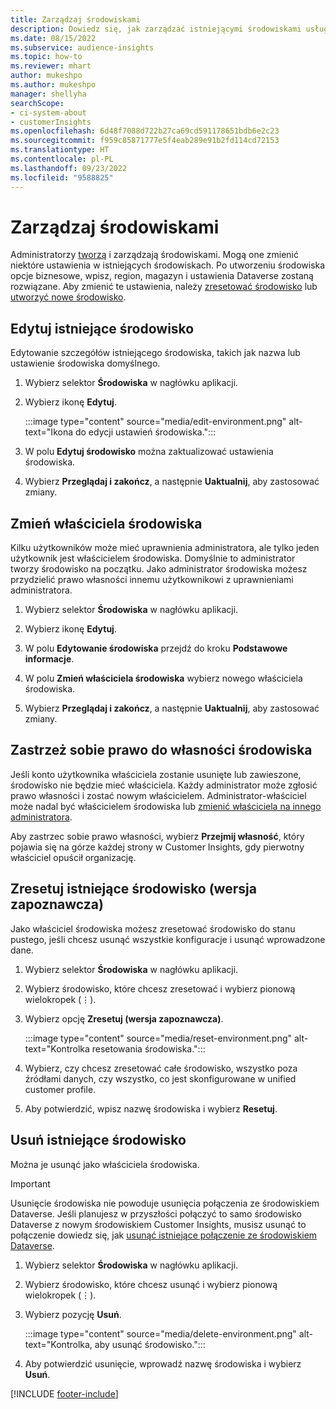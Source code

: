 ```yaml
---
title: Zarządzaj środowiskami
description: Dowiedz się, jak zarządzać istniejącymi środowiskami usługi Customer Insights jako administrator.
ms.date: 08/15/2022
ms.subservice: audience-insights
ms.topic: how-to
ms.reviewer: mhart
author: mukeshpo
ms.author: mukeshpo
manager: shellyha
searchScope:
- ci-system-about
- customerInsights
ms.openlocfilehash: 6d48f7088d722b27ca69cd591178651bdb6e2c23
ms.sourcegitcommit: f959c85871777e5f4eab289e91b2fd114cd72153
ms.translationtype: HT
ms.contentlocale: pl-PL
ms.lasthandoff: 09/23/2022
ms.locfileid: "9588825"
---
```

# <a name="manage-environments"></a>Zarządzaj środowiskami

Administratorzy [tworzą](create-environment.md) i zarządzają środowiskami. Mogą one zmienić niektóre ustawienia w istniejących środowiskach. Po utworzeniu środowiska opcje biznesowe, wpisz, region, magazyn i ustawienia Dataverse zostaną rozwiązane. Aby zmienić te ustawienia, należy [zresetować środowisko](#reset-an-existing-environment-preview) lub [utworzyć nowe środowisko](create-environment.md).

## <a name="edit-an-existing-environment"></a>Edytuj istniejące środowisko

Edytowanie szczegółów istniejącego środowiska, takich jak nazwa lub ustawienie środowiska domyślnego.

1. Wybierz selektor **Środowiska** w nagłówku aplikacji.

1. Wybierz ikonę **Edytuj**.

   :::image type="content" source="media/edit-environment.png" alt-text="Ikona do edycji ustawień środowiska.":::

1. W polu **Edytuj środowisko** można zaktualizować ustawienia środowiska.

1. Wybierz **Przeglądaj i zakończ**, a następnie **Uaktualnij**, aby zastosować zmiany.

## <a name="change-the-owner-of-an-environment"></a>Zmień właściciela środowiska

Kilku użytkowników może mieć uprawnienia administratora, ale tylko jeden użytkownik jest właścicielem środowiska. Domyślnie to administrator tworzy środowisko na początku. Jako administrator środowiska możesz przydzielić prawo własności innemu użytkownikowi z uprawnieniami administratora.

1. Wybierz selektor **Środowiska** w nagłówku aplikacji.

1. Wybierz ikonę **Edytuj**.

1. W polu **Edytowanie środowiska** przejdź do kroku **Podstawowe informacje**.

1. W polu **Zmień właściciela środowiska** wybierz nowego właściciela środowiska.  

1. Wybierz **Przeglądaj i zakończ**, a następnie **Uaktualnij**, aby zastosować zmiany.

## <a name="claim-ownership-of-an-environment"></a>Zastrzeż sobie prawo do własności środowiska

Jeśli konto użytkownika właściciela zostanie usunięte lub zawieszone, środowisko nie będzie mieć właściciela. Każdy administrator może zgłosić prawo własności i zostać nowym właścicielem. Administrator-właściciel może nadal być właścicielem środowiska lub [zmienić właściciela na innego administratora](#change-the-owner-of-an-environment).

Aby zastrzec sobie prawo własności, wybierz **Przejmij własność**, który pojawia się na górze każdej strony w Customer Insights, gdy pierwotny właściciel opuścił organizację.

## <a name="reset-an-existing-environment-preview"></a>Zresetuj istniejące środowisko (wersja zapoznawcza)

Jako właściciel środowiska możesz zresetować środowisko do stanu pustego, jeśli chcesz usunąć wszystkie konfiguracje i usunąć wprowadzone dane.

1. Wybierz selektor **Środowiska** w nagłówku aplikacji.

1. Wybierz środowisko, które chcesz zresetować i wybierz pionową wielokropek (&vellip;).

1. Wybierz opcję **Zresetuj (wersja zapoznawcza)**.

   :::image type="content" source="media/reset-environment.png" alt-text="Kontrolka resetowania środowiska.":::

1. Wybierz, czy chcesz zresetować całe środowisko, wszystko poza źródłami danych, czy wszystko, co jest skonfigurowane w unified customer profile.

1. Aby potwierdzić, wpisz nazwę środowiska i wybierz **Resetuj**.

## <a name="delete-an-existing-environment"></a>Usuń istniejące środowisko

Można je usunąć jako właściciela środowiska.

> [!IMPORTANT]
> Usunięcie środowiska nie powoduje usunięcia połączenia ze środowiskiem Dataverse. Jeśli planujesz w przyszłości połączyć to samo środowisko Dataverse z nowym środowiskiem Customer Insights, musisz usunąć to połączenie dowiedz się, jak [usunąć istniejące połączenie ze środowiskiem Dataverse](customer-insights-dataverse.md#remove-an-existing-connection-to-a-dataverse-environment).

1. Wybierz selektor **Środowiska** w nagłówku aplikacji.

1. Wybierz środowisko, które chcesz usunąć i wybierz pionową wielokropek (&vellip;). 

1. Wybierz pozycję **Usuń**.

   :::image type="content" source="media/delete-environment.png" alt-text="Kontrolka, aby usunąć środowisko.":::

1. Aby potwierdzić usunięcie, wprowadź nazwę środowiska i wybierz **Usuń**.

[!INCLUDE [footer-include](includes/footer-banner.md)]
